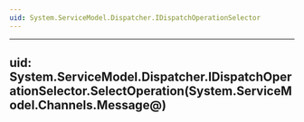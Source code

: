 ```yaml
---
uid: System.ServiceModel.Dispatcher.IDispatchOperationSelector
---
```


---
uid: System.ServiceModel.Dispatcher.IDispatchOperationSelector.SelectOperation(System.ServiceModel.Channels.Message@)
---

